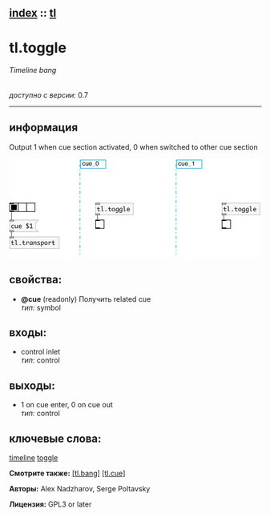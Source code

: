 [index](index.html) :: [tl](category_tl.html)
---

# tl.toggle

###### Timeline bang

*доступно с версии:* 0.7

---


## информация
Output 1 when cue section activated, 0 when switched to other cue section


[![example](../examples/img/tl.toggle.jpg)](../examples/pd/tl.toggle.pd)







## свойства:

* **@cue** (readonly)
Получить related cue<br>
_тип:_ symbol<br>



## входы:

* control inlet<br>
_тип:_ control



## выходы:

* 1 on cue enter, 0 on cue out<br>
_тип:_ control



## ключевые слова:

[timeline](keywords/timeline.html)
[toggle](keywords/toggle.html)



**Смотрите также:**
[\[tl.bang\]](tl.bang.html)
[\[tl.cue\]](tl.cue.html)




**Авторы:** Alex Nadzharov, Serge Poltavsky




**Лицензия:** GPL3 or later





